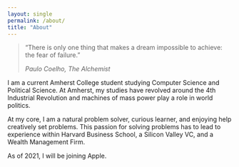 ```yaml
---
layout: single
permalink: /about/
title: "About"
---
```



> “There is only one thing that makes a dream impossible to achieve: the fear of failure.” 
>
> <cite> Paulo Coelho, The Alchemist

I am a current Amherst College student studying Computer Science and Political Science. At Amherst, my studies have revolved around the 4th Industrial Revolution and machines of mass power play a role in world politics. 

At my core, I am a natural problem solver, curious learner, and enjoying help creatively set problems. This passion for solving problems has to lead to experience within Harvard Business School, a Silicon Valley VC, and a Wealth Management Firm.  

As of 2021, I will be joining Apple. 
 
